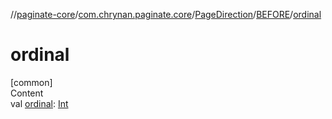 //[paginate-core](../../../index.md)/[com.chrynan.paginate.core](../../index.md)/[PageDirection](../index.md)/[BEFORE](index.md)/[ordinal](ordinal.md)



# ordinal  
[common]  
Content  
val [ordinal](ordinal.md): [Int](https://kotlinlang.org/api/latest/jvm/stdlib/kotlin/-int/index.html)  



